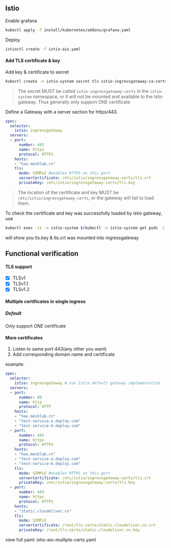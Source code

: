 ## Istio

Enable grafana
```bash
kubectl apply -f install/kubernetes/addons/grafana.yaml
```

Deploy
```bash
istioctl create -f istio-aio.yaml
```

#### Add TLS certificate & key
Add key & certificate to secret
```bash
kubectl create -n istio-system secret tls istio-ingressgateway-ca-certs --key hao.meshlab.cn.key --cert hao.meshlab.cn.crt
```
> The secret MUST be called `istio-ingressgateway-certs` in the `istio-system` namespace, or it will not be mounted and available to the Istio gateway.
> Thus generally only support ONE certificate

Define a Gateway with a server section for https/443.
```yaml
spec:
  selector:
    istio: ingressgateway
  servers:
  - port:
      number: 443
      name: https
      protocol: HTTPS
    hosts:
    - "hao.meshlab.cn"
    tls:
      mode: SIMPLE #enables HTTPS on this port
      serverCertificate: /etc/istio/ingressgateway-certs/tls.crt
      privateKey: /etc/istio/ingressgateway-certs/tls.key
```
> The location of the certificate and key MUST be `/etc/istio/ingressgateway-certs`, or the gateway will fail to load them.

To check the certificate and key was successfully loaded by istio gateway, use
```bash
kubectl exec -it -n istio-system $(kubectl -n istio-system get pods -l istio=ingressgateway -o jsonpath='{.items[0].metadata.name}') -- ls -al /etc/istio/ingressgateway-ca-certs
```
will show you tls.key & tls.crt was mounted into ingressgateway

## Functional verification
#### TLS support
- [x] TLSv1
- [x] TLSv1.1
- [x] TLSv1.2

#### Multiple certificates in single ingress
##### Default 
Only support *ONE* certificate

#### More certificates
1. Listen to same port 443(any other you want)
2. Add corresponding domain name and certificate

example:
```yaml
spec:
  selector:
    istio: ingressgateway # use Istio default gateway implementation
  servers:
  - port:
      number: 80
      name: http
      protocol: HTTP
    hosts:
    - "hao.meshlab.cn"
    - "test-service-a.deploy.com"
    - "test-service-b.deploy.com"
  - port:
      number: 443
      name: https
      protocol: HTTPS
    hosts:
    - "hao.meshlab.cn"
    - "test-service-a.deploy.com"
    - "test-service-b.deploy.com"
    tls:
      mode: SIMPLE #enables HTTPS on this port
      serverCertificate: /etc/istio/ingressgateway-certs/tls.crt
      privateKey: /etc/istio/ingressgateway-certs/tls.key
  - port:
      number: 443
      name: https
      protocol: HTTPS
    hosts:
    - "static.cloudeliver.cn"
    tls:
      mode: SIMPLE
      serverCertificate: /root/tls-certs/static.cloudeliver.cn.crt
      privateKey: /root/tls-certs/static.cloudeliver.cn.key
```

view full yaml: istio-aio-mulitple-certs.yaml
